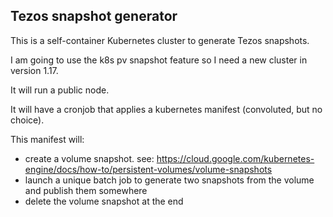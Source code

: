 ## Tezos snapshot generator

This is a self-container Kubernetes cluster to generate Tezos snapshots.

I am going to use the k8s pv snapshot feature so I need a new cluster in version 1.17.

It will run a public node.

It will have a cronjob that applies a kubernetes manifest (convoluted, but no choice).

This manifest will:

* create a volume snapshot. see: https://cloud.google.com/kubernetes-engine/docs/how-to/persistent-volumes/volume-snapshots
* launch a unique batch job to generate two snapshots from the volume and publish them somewhere
* delete the volume snapshot at the end
